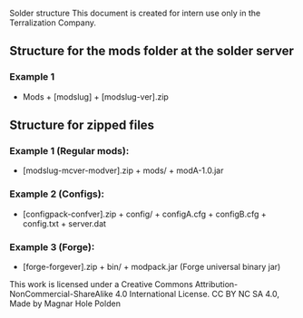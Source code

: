 Solder structure
This document is created for intern use only in the Terralization Company.

## Structure for the mods folder at the solder server
### Example 1

+ Mods
            + [modslug]
                        + [modslug-ver].zip

## Structure for zipped files

### Example 1 (Regular mods):

+ [modslug-mcver-modver].zip
            + mods/
                        + modA-1.0.jar

### Example 2 (Configs):

+ [configpack-confver].zip
            + config/
                        + configA.cfg
                        + configB.cfg
                        + config.txt
            + server.dat

### Example 3 (Forge):

+ [forge-forgever].zip
            + bin/
                        + modpack.jar (Forge universal binary jar)


This work is licensed under a Creative Commons Attribution-NonCommercial-ShareAlike 4.0 International License. 
CC BY NC SA 4.0, Made by Magnar Hole Polden
